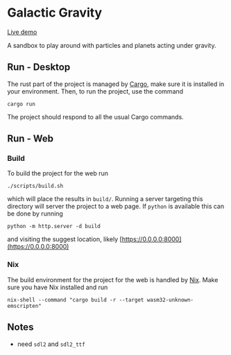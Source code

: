 # Galactic Gravity

[Live demo](https://seanfc.github.io/galactic_gravity/)

A sandbox to play around with particles and planets acting under gravity. 

## Run - Desktop

The rust part of the project is managed by [Cargo](https://doc.rust-lang.org/cargo/), make sure it is installed in your environment.
Then, to run the project, use the command
```
cargo run
```
The project should respond to all the usual Cargo commands.

## Run - Web
### Build

To build the project for the web run
```
./scripts/build.sh
```
which will place the results in `build/`.
Running a server targeting this directory will server the project to a web page. 
If `python` is available this can be done by running
```
python -m http.server -d build
```
and visiting the suggest location, likely [https://0.0.0.0:8000](https://0.0.0.0:8000)

### Nix

The build environment for the project for the web is handled by [Nix](https://nixos.org/). 
Make sure you have Nix installed and run
```
nix-shell --command "cargo build -r --target wasm32-unknown-emscripten"
```

## Notes
* need `sdl2` and `sdl2_ttf`
